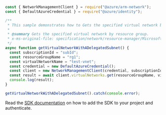 ```javascript
const { NetworkManagementClient } = require("@azure/arm-network");
const { DefaultAzureCredential } = require("@azure/identity");

/**
 * This sample demonstrates how to Gets the specified virtual network by resource group.
 *
 * @summary Gets the specified virtual network by resource group.
 * x-ms-original-file: specification/network/resource-manager/Microsoft.Network/stable/2021-08-01/examples/VirtualNetworkGetWithSubnetDelegation.json
 */
async function getVirtualNetworkWithADelegatedSubnet() {
  const subscriptionId = "subId";
  const resourceGroupName = "rg1";
  const virtualNetworkName = "test-vnet";
  const credential = new DefaultAzureCredential();
  const client = new NetworkManagementClient(credential, subscriptionId);
  const result = await client.virtualNetworks.get(resourceGroupName, virtualNetworkName);
  console.log(result);
}

getVirtualNetworkWithADelegatedSubnet().catch(console.error);
```

Read the [SDK documentation](https://github.com/Azure/azure-sdk-for-js/blob/%40azure%2Farm-network_28.0.0/sdk/network/arm-network/README.md) on how to add the SDK to your project and authenticate.
